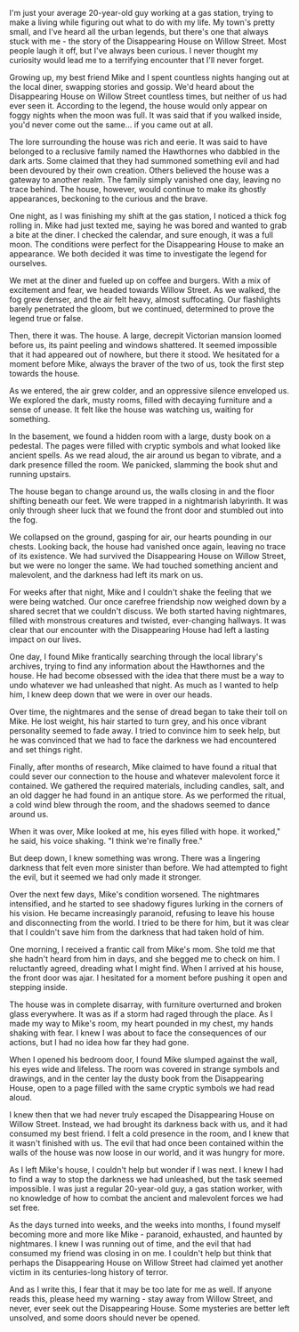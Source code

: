 I'm just your average 20-year-old guy working at a gas station, trying to make a living while figuring out what to do with my life. My town's pretty small, and I've heard all the urban legends, but there's one that always stuck with me - the story of the Disappearing House on Willow Street. Most people laugh it off, but I've always been curious. I never thought my curiosity would lead me to a terrifying encounter that I'll never forget.

Growing up, my best friend Mike and I spent countless nights hanging out at the local diner, swapping stories and gossip. We'd heard about the Disappearing House on Willow Street countless times, but neither of us had ever seen it. According to the legend, the house would only appear on foggy nights when the moon was full. It was said that if you walked inside, you'd never come out the same... if you came out at all.

The lore surrounding the house was rich and eerie. It was said to have belonged to a reclusive family named the Hawthornes who dabbled in the dark arts. Some claimed that they had summoned something evil and had been devoured by their own creation. Others believed the house was a gateway to another realm. The family simply vanished one day, leaving no trace behind. The house, however, would continue to make its ghostly appearances, beckoning to the curious and the brave.

One night, as I was finishing my shift at the gas station, I noticed a thick fog rolling in. Mike had just texted me, saying he was bored and wanted to grab a bite at the diner. I checked the calendar, and sure enough, it was a full moon. The conditions were perfect for the Disappearing House to make an appearance. We both decided it was time to investigate the legend for ourselves.

We met at the diner and fueled up on coffee and burgers. With a mix of excitement and fear, we headed towards Willow Street. As we walked, the fog grew denser, and the air felt heavy, almost suffocating. Our flashlights barely penetrated the gloom, but we continued, determined to prove the legend true or false.

Then, there it was. The house. A large, decrepit Victorian mansion loomed before us, its paint peeling and windows shattered. It seemed impossible that it had appeared out of nowhere, but there it stood. We hesitated for a moment before Mike, always the braver of the two of us, took the first step towards the house.

As we entered, the air grew colder, and an oppressive silence enveloped us. We explored the dark, musty rooms, filled with decaying furniture and a sense of unease. It felt like the house was watching us, waiting for something.

In the basement, we found a hidden room with a large, dusty book on a pedestal. The pages were filled with cryptic symbols and what looked like ancient spells. As we read aloud, the air around us began to vibrate, and a dark presence filled the room. We panicked, slamming the book shut and running upstairs.

The house began to change around us, the walls closing in and the floor shifting beneath our feet. We were trapped in a nightmarish labyrinth. It was only through sheer luck that we found the front door and stumbled out into the fog.

We collapsed on the ground, gasping for air, our hearts pounding in our chests. Looking back, the house had vanished once again, leaving no trace of its existence. We had survived the Disappearing House on Willow Street, but we were no longer the same. We had touched something ancient and malevolent, and the darkness had left its mark on us.

For weeks after that night, Mike and I couldn't shake the feeling that we were being watched. Our once carefree friendship now weighed down by a shared secret that we couldn't discuss. We both started having nightmares, filled with monstrous creatures and twisted, ever-changing hallways. It was clear that our encounter with the Disappearing House had left a lasting impact on our lives.

One day, I found Mike frantically searching through the local library's archives, trying to find any information about the Hawthornes and the house. He had become obsessed with the idea that there must be a way to undo whatever we had unleashed that night. As much as I wanted to help him, I knew deep down that we were in over our heads.

Over time, the nightmares and the sense of dread began to take their toll on Mike. He lost weight, his hair started to turn grey, and his once vibrant personality seemed to fade away. I tried to convince him to seek help, but he was convinced that we had to face the darkness we had encountered and set things right.

Finally, after months of research, Mike claimed to have found a ritual that could sever our connection to the house and whatever malevolent force it contained. We gathered the required materials, including candles, salt, and an old dagger he had found in an antique store. As we performed the ritual, a cold wind blew through the room, and the shadows seemed to dance around us.

When it was over, Mike looked at me, his eyes filled with hope. it worked," he said, his voice shaking. "I think we're finally free."

But deep down, I knew something was wrong. There was a lingering darkness that felt even more sinister than before. We had attempted to fight the evil, but it seemed we had only made it stronger.

Over the next few days, Mike's condition worsened. The nightmares intensified, and he started to see shadowy figures lurking in the corners of his vision. He became increasingly paranoid, refusing to leave his house and disconnecting from the world. I tried to be there for him, but it was clear that I couldn't save him from the darkness that had taken hold of him.

One morning, I received a frantic call from Mike's mom. She told me that she hadn't heard from him in days, and she begged me to check on him. I reluctantly agreed, dreading what I might find. When I arrived at his house, the front door was ajar. I hesitated for a moment before pushing it open and stepping inside.

The house was in complete disarray, with furniture overturned and broken glass everywhere. It was as if a storm had raged through the place. As I made my way to Mike's room, my heart pounded in my chest, my hands shaking with fear. I knew I was about to face the consequences of our actions, but I had no idea how far they had gone.

When I opened his bedroom door, I found Mike slumped against the wall, his eyes wide and lifeless. The room was covered in strange symbols and drawings, and in the center lay the dusty book from the Disappearing House, open to a page filled with the same cryptic symbols we had read aloud.

I knew then that we had never truly escaped the Disappearing House on Willow Street. Instead, we had brought its darkness back with us, and it had consumed my best friend. I felt a cold presence in the room, and I knew that it wasn't finished with us. The evil that had once been contained within the walls of the house was now loose in our world, and it was hungry for more.

As I left Mike's house, I couldn't help but wonder if I was next. I knew I had to find a way to stop the darkness we had unleashed, but the task seemed impossible. I was just a regular 20-year-old guy, a gas station worker, with no knowledge of how to combat the ancient and malevolent forces we had set free.

As the days turned into weeks, and the weeks into months, I found myself becoming more and more like Mike - paranoid, exhausted, and haunted by nightmares. I knew I was running out of time, and the evil that had consumed my friend was closing in on me. I couldn't help but think that perhaps the Disappearing House on Willow Street had claimed yet another victim in its centuries-long history of terror.

And as I write this, I fear that it may be too late for me as well. If anyone reads this, please heed my warning - stay away from Willow Street, and never, ever seek out the Disappearing House. Some mysteries are better left unsolved, and some doors should never be opened.